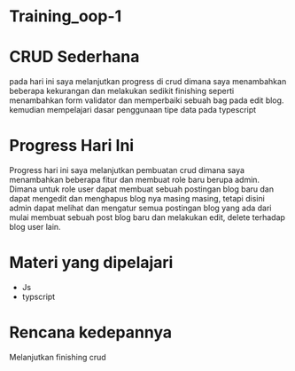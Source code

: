 # Training_oop-1
# CRUD Sederhana
pada hari ini saya melanjutkan progress di crud dimana saya menambahkan beberapa kekurangan dan melakukan sedikit finishing seperti menambahkan form validator dan memperbaiki sebuah bag pada edit blog. kemudian mempelajari dasar penggunaan tipe data pada typescript

# Progress Hari Ini
Progress hari ini saya melanjutkan pembuatan crud dimana saya menambahkan beberapa fitur dan membuat role baru berupa admin. Dimana untuk role user dapat membuat sebuah postingan blog baru dan dapat mengedit dan menghapus blog nya masing masing, tetapi disini admin dapat melihat dan mengatur semua postingan blog yang ada dari mulai membuat sebuah post blog baru dan melakukan edit, delete terhadap blog user lain. 

# Materi yang dipelajari 
- Js
- typscript 

# Rencana kedepannya
Melanjutkan finishing crud 


